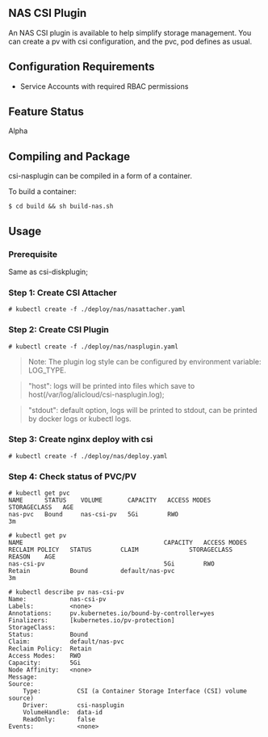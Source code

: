 
## NAS CSI Plugin

An NAS CSI plugin is available to help simplify storage management.
You can create a pv with csi configuration, and the pvc, pod defines as usual.

## Configuration Requirements

* Service Accounts with required RBAC permissions

## Feature Status
Alpha

## Compiling and Package
csi-nasplugin can be compiled in a form of a container.

To build a container:
```
$ cd build && sh build-nas.sh
```


## Usage

### Prerequisite

Same as csi-diskplugin;


### Step 1: Create CSI Attacher
```
# kubectl create -f ./deploy/nas/nasattacher.yaml
```

### Step 2: Create CSI Plugin
```
# kubectl create -f ./deploy/nas/nasplugin.yaml
```

> Note: The plugin log style can be configured by environment variable: LOG_TYPE.

> "host": logs will be printed into files which save to host(/var/log/alicloud/csi-nasplugin.log);

> "stdout": default option, logs will be printed to stdout, can be printed by docker logs or kubectl logs.

### Step 3: Create nginx deploy with csi
```
# kubectl create -f ./deploy/nas/deploy.yaml
```

### Step 4: Check status of PVC/PV
```
# kubectl get pvc
NAME      STATUS    VOLUME       CAPACITY   ACCESS MODES   STORAGECLASS   AGE
nas-pvc   Bound     nas-csi-pv   5Gi        RWO                           3m
```

```
# kubectl get pv
NAME                                       CAPACITY   ACCESS MODES   RECLAIM POLICY   STATUS        CLAIM              STORAGECLASS   REASON    AGE
nas-csi-pv                                 5Gi        RWO            Retain           Bound         default/nas-pvc                             3m
```

```
# kubectl describe pv nas-csi-pv
Name:            nas-csi-pv
Labels:          <none>
Annotations:     pv.kubernetes.io/bound-by-controller=yes
Finalizers:      [kubernetes.io/pv-protection]
StorageClass:
Status:          Bound
Claim:           default/nas-pvc
Reclaim Policy:  Retain
Access Modes:    RWO
Capacity:        5Gi
Node Affinity:   <none>
Message:
Source:
    Type:          CSI (a Container Storage Interface (CSI) volume source)
    Driver:        csi-nasplugin
    VolumeHandle:  data-id
    ReadOnly:      false
Events:            <none>
```
